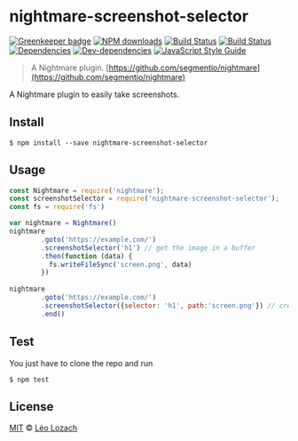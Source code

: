 # nightmare-screenshot-selector

[![Greenkeeper badge](https://badges.greenkeeper.io/Leelow/nightmare-screenshot-selector.svg)](https://greenkeeper.io/)
[![NPM downloads][downloads-image]][downloads-url]
[![Build Status][travis-image]][travis-url]
[![Build Status][appveyor-image]][appveyor-url]
[![Dependencies][dependencies-image]][dependencies-url]
[![Dev-dependencies][dev-dependencies-image]][dev-dependencies-url]
[![JavaScript Style Guide][javascript-standard-image]][javascript-standard-url]

> A Nightmare plugin. [https://github.com/segmentio/nightmare](https://github.com/segmentio/nightmare)

A Nightmare plugin to easily take screenshots.

## Install

```
$ npm install --save nightmare-screenshot-selector
```

## Usage

```js
const Nightmare = require('nightmare');
const screenshotSelector = require('nightmare-screenshot-selector');
const fs = require('fs')

var nightmare = Nightmare()
nightmare
        .goto('https://example.com/')
        .screenshotSelector('h1') // get the image in a buffer
        .then(function (data) {
          fs.writeFileSync('screen.png', data)
        })
        
nightmare
        .goto('https://example.com/')
        .screenshotSelector({selector: 'h1', path:'screen.png'}) // create directly a file
        .end()
```

## Test
You just have to clone the repo and run

```
$ npm test
```

## License

[MIT](LICENSE) © [Léo Lozach](https://github.com/Leelow)

[downloads-image]: https://img.shields.io/npm/dt/nightmare-screenshot-selector.svg?maxAge=3600
[downloads-url]: https://www.npmjs.com/package/nightmare-screenshot-selector
[travis-image]: https://travis-ci.org/Leelow/nightmare-screenshot-selector.svg?branch=master
[travis-url]: https://travis-ci.org/Leelow/nightmare-screenshot-selector
[appveyor-image]: https://ci.appveyor.com/api/projects/status/qd3uu82sk5qc41ii?svg=true
[appveyor-url]: https://ci.appveyor.com/project/Leelow/nightmare-screenshot-selector
[codacy-grade-image]: https://api.codacy.com/project/badge/Grade/290aa0752e4643dd8200c6a1d2a90e29
[codacy-grade-url]: https://www.codacy.com/app/Leelow/nightmare-screenshot-selector?utm_source=github.com&amp;utm_medium=referral&amp;utm_content=Leelow/nightmare-screenshot-selector&amp;utm_campaign=Badge_Grade
[dependencies-image]: https://david-dm.org/leelow/nightmare-screenshot-selector/status.svg
[dependencies-url]: https://david-dm.org/leelow/nightmare-screenshot-selector?type=dev
[dev-dependencies-image]: https://david-dm.org/leelow/nightmare-screenshot-selector/dev-status.svg
[dev-dependencies-url]: https://david-dm.org/leelow/nightmare-screenshot-selector?type=dev
[javascript-standard-image]: https://img.shields.io/badge/code%20style-standard-brightgreen.svg
[javascript-standard-url]: http://standardjs.com/
